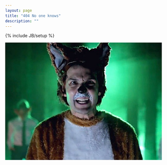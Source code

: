 ```yaml
---
layout: page
title: "404 No one knows"
description: ""
---
```

{% include JB/setup %}

<img src="/assets/images/404.jpg" alt="Ring-ding-ding-ding-dingeringeding!" title="Ring-ding-ding-ding-dingeringeding!"/>

